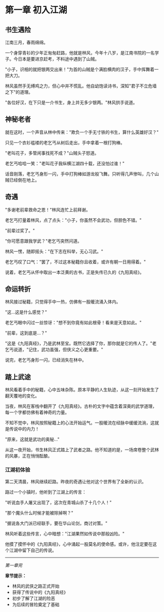 # 第一章 初入江湖

## 书生遇险

江南三月，春雨绵绵。

一个身穿青衫的少年正匆匆赶路，他就是林风，今年十八岁，是江南书院的一名学子。今日本是要进京赶考，不料途中遇到了山贼。

"小子，识相的就把银两交出来！"为首的山贼是个满脸横肉的汉子，手中挥舞着一把大刀。

林风虽然手无缚鸡之力，但心中并不慌乱。他自幼饱读诗书，深知"君子不立危墙之下"的道理。

"各位好汉，在下只是一介书生，身上并无多少银两。"林风拱手说道。

## 神秘老者

就在这时，一个声音从林中传来："欺负一个手无寸铁的书生，算什么英雄好汉？"

只见一个衣衫褴褛的老乞丐从树后走出，手中拿着一根打狗棒。

"老叫花子，多管闲事找死不成？"山贼头子怒道。

老乞丐哈哈一笑："老叫花子我纵横江湖四十载，还没怕过谁！"

话音刚落，老乞丐身形一闪，手中打狗棒如游龙般飞舞。只听得几声惨叫，几个山贼已经倒在地上。

## 奇遇

"多谢老前辈救命之恩！"林风连忙上前拜谢。

老乞丐打量着林风，点了点头："小子，你虽然不会武功，但胆色不错。"

"前辈过奖了。"

"你可愿意跟我学武？"老乞丐突然问道。

林风一愣，随即摇头："在下志在科举，无心习武。"

老乞丐叹了口气："罢了，不过这本秘籍你且收着，或许有朝一日用得着。"

说着，老乞丐从怀中取出一本泛黄的古书，正是失传已久的《九阳真经》。

## 命运转折

林风接过秘籍，只觉得手中一热，仿佛有一股暖流涌入体内。

"这...这是什么感觉？"

老乞丐眼中闪过一丝惊讶："想不到你竟有如此根骨！看来是天意如此。"

"前辈，这到底是...？"

"这是《九阳真经》，乃是武林至宝。既然它选择了你，那你就是它的传人了。"老乞丐说道，"记住，武功虽强，但侠义之心更重要。"

说完，老乞丐身形一闪，已经消失在林中。

## 踏上武途

林风看着手中的秘籍，心中五味杂陈。原本平静的人生轨迹，从这一刻开始发生了翻天覆地的变化。

当夜，林风在客栈中翻开了《九阳真经》。古朴的文字中蕴含着深奥的武学道理，每一个字都仿佛有着神奇的力量。

不知不觉中，林风按照秘籍上的心法开始运气。一股暖流在经脉中缓缓流淌，这就是传说中的内力！

"原来，这就是武功的奥秘..."

从这一夜开始，书生林风正式踏上了武者之路。他不知道的是，一场席卷整个武林的风暴，正在悄悄酝酿。

### 江湖初体验

第二天清晨，林风继续赶路。昨夜的奇遇让他对这个世界有了全新的认识。

路过一个小镇时，他听到了江湖上的传言：

"听说血手人屠又出现了，这次在青城山杀了十几个人！"

"那个魔头什么时候才能被除掉啊？"

"据说各大门派已经联手，要在华山论剑，商讨对策。"

林风听着这些传言，心中暗想："江湖果然如传说中那般凶险。"

他摸了摸怀中的《九阳真经》，心中涌起一股莫名的使命感。或许，他注定要在这个江湖中留下自己的传说。

---

*第一章完*

**章节提示：**
- 林风的武侠之路正式开始
- 获得了传说中的《九阳真经》
- 初步了解了江湖的险恶
- 为后续的冒险奠定了基础
